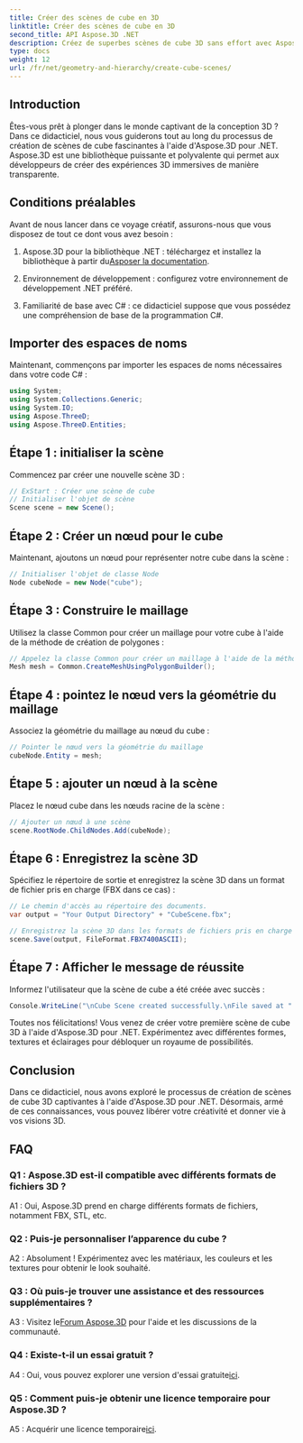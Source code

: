 ```yaml
---
title: Créer des scènes de cube en 3D
linktitle: Créer des scènes de cube en 3D
second_title: API Aspose.3D .NET
description: Créez de superbes scènes de cube 3D sans effort avec Aspose.3D pour .NET. Téléchargez la bibliothèque, suivez notre guide étape par étape et libérez-vous.
type: docs
weight: 12
url: /fr/net/geometry-and-hierarchy/create-cube-scenes/
---
```

## Introduction

Êtes-vous prêt à plonger dans le monde captivant de la conception 3D ? Dans ce didacticiel, nous vous guiderons tout au long du processus de création de scènes de cube fascinantes à l'aide d'Aspose.3D pour .NET. Aspose.3D est une bibliothèque puissante et polyvalente qui permet aux développeurs de créer des expériences 3D immersives de manière transparente.

## Conditions préalables

Avant de nous lancer dans ce voyage créatif, assurons-nous que vous disposez de tout ce dont vous avez besoin :

1.  Aspose.3D pour la bibliothèque .NET : téléchargez et installez la bibliothèque à partir du[Asposer la documentation](https://reference.aspose.com/3d/net/).

2. Environnement de développement : configurez votre environnement de développement .NET préféré.

3. Familiarité de base avec C# : ce didacticiel suppose que vous possédez une compréhension de base de la programmation C#.

## Importer des espaces de noms

Maintenant, commençons par importer les espaces de noms nécessaires dans votre code C# :

```csharp
using System;
using System.Collections.Generic;
using System.IO;
using Aspose.ThreeD;
using Aspose.ThreeD.Entities;
```

## Étape 1 : initialiser la scène

Commencez par créer une nouvelle scène 3D :

```csharp
// ExStart : Créer une scène de cube
// Initialiser l'objet de scène
Scene scene = new Scene();
```

## Étape 2 : Créer un nœud pour le cube

Maintenant, ajoutons un nœud pour représenter notre cube dans la scène :

```csharp
// Initialiser l'objet de classe Node
Node cubeNode = new Node("cube");
```

## Étape 3 : Construire le maillage

Utilisez la classe Common pour créer un maillage pour votre cube à l'aide de la méthode de création de polygones :

```csharp
// Appelez la classe Common pour créer un maillage à l'aide de la méthode de création de polygones pour définir l'instance de maillage
Mesh mesh = Common.CreateMeshUsingPolygonBuilder();
```

## Étape 4 : pointez le nœud vers la géométrie du maillage

Associez la géométrie du maillage au nœud du cube :

```csharp
// Pointer le nœud vers la géométrie du maillage
cubeNode.Entity = mesh;
```

## Étape 5 : ajouter un nœud à la scène

Placez le nœud cube dans les nœuds racine de la scène :

```csharp
// Ajouter un nœud à une scène
scene.RootNode.ChildNodes.Add(cubeNode);
```

## Étape 6 : Enregistrez la scène 3D

Spécifiez le répertoire de sortie et enregistrez la scène 3D dans un format de fichier pris en charge (FBX dans ce cas) :

```csharp
// Le chemin d'accès au répertoire des documents.
var output = "Your Output Directory" + "CubeScene.fbx";

// Enregistrez la scène 3D dans les formats de fichiers pris en charge
scene.Save(output, FileFormat.FBX7400ASCII);
```

## Étape 7 : Afficher le message de réussite

Informez l'utilisateur que la scène de cube a été créée avec succès :

```csharp
Console.WriteLine("\nCube Scene created successfully.\nFile saved at " + output);
```

Toutes nos félicitations! Vous venez de créer votre première scène de cube 3D à l'aide d'Aspose.3D pour .NET. Expérimentez avec différentes formes, textures et éclairages pour débloquer un royaume de possibilités.

## Conclusion

Dans ce didacticiel, nous avons exploré le processus de création de scènes de cube 3D captivantes à l'aide d'Aspose.3D pour .NET. Désormais, armé de ces connaissances, vous pouvez libérer votre créativité et donner vie à vos visions 3D.

## FAQ

### Q1 : Aspose.3D est-il compatible avec différents formats de fichiers 3D ?

A1 : Oui, Aspose.3D prend en charge différents formats de fichiers, notamment FBX, STL, etc.

### Q2 : Puis-je personnaliser l’apparence du cube ?

A2 : Absolument ! Expérimentez avec les matériaux, les couleurs et les textures pour obtenir le look souhaité.

### Q3 : Où puis-je trouver une assistance et des ressources supplémentaires ?

 A3 : Visitez le[Forum Aspose.3D](https://forum.aspose.com/c/3d/18) pour l'aide et les discussions de la communauté.

### Q4 : Existe-t-il un essai gratuit ?

 A4 : Oui, vous pouvez explorer une version d'essai gratuite[ici](https://releases.aspose.com/).

### Q5 : Comment puis-je obtenir une licence temporaire pour Aspose.3D ?

 A5 : Acquérir une licence temporaire[ici](https://purchase.aspose.com/temporary-license/).